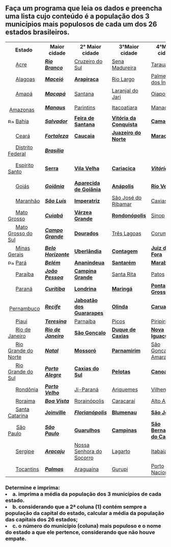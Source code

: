<h2>Faça um programa que leia os dados e preencha uma lista cujo conteúdo é a população dos 3 municípios
mais populosos de cada um dos 26 estados brasileiros.</h2>
    <table class="wikitable">
        <tbody>
            <tr>
                <th>Estado
                </th>
                <th>Maior cidade
                </th>
                <th>2° Maior cidade
                </th>
                <th>3°Maior cidade
                </th>
                <th>4°Maior cidade
                </th>
                <th>5°Maior cidade
                </th>
            </tr>
            <tr>
                <td><img alt=""
                        src="//upload.wikimedia.org/wikipedia/commons/thumb/4/4c/Bandeira_do_Acre.svg/20px-Bandeira_do_Acre.svg.png"
                        decoding="async" width="20" height="14" class="thumbborder"
                        srcset="//upload.wikimedia.org/wikipedia/commons/thumb/4/4c/Bandeira_do_Acre.svg/30px-Bandeira_do_Acre.svg.png 1.5x, //upload.wikimedia.org/wikipedia/commons/thumb/4/4c/Bandeira_do_Acre.svg/40px-Bandeira_do_Acre.svg.png 2x"
                        data-file-width="500" data-file-height="350">&nbsp;<a href="/wiki/Acre" title="Acre">Acre</a>
                </td>
                <td><i><b><a href="/wiki/Rio_Branco" title="Rio Branco">Rio Branco</a></b></i>
                </td>
                <td><a href="/wiki/Cruzeiro_do_Sul_(Acre)" title="Cruzeiro do Sul (Acre)">Cruzeiro do Sul</a>
                </td>
                <td><a href="/wiki/Sena_Madureira" title="Sena Madureira">Sena Madureira</a>
                </td>
                <td><a href="/wiki/Tarauac%C3%A1" title="Tarauacá">Tarauacá</a>
                </td>
                <td><a href="/wiki/Feij%C3%B3_(Acre)" title="Feijó (Acre)">Feijó</a>
                </td>
            </tr>
            <tr>
                <td><img alt=""
                        src="//upload.wikimedia.org/wikipedia/commons/thumb/8/88/Bandeira_de_Alagoas.svg/20px-Bandeira_de_Alagoas.svg.png"
                        decoding="async" width="20" height="13" class="thumbborder"
                        srcset="//upload.wikimedia.org/wikipedia/commons/thumb/8/88/Bandeira_de_Alagoas.svg/30px-Bandeira_de_Alagoas.svg.png 1.5x, //upload.wikimedia.org/wikipedia/commons/thumb/8/88/Bandeira_de_Alagoas.svg/40px-Bandeira_de_Alagoas.svg.png 2x"
                        data-file-width="600" data-file-height="400">&nbsp;<a href="/wiki/Alagoas"
                        title="Alagoas">Alagoas</a>
                </td>
                <td><i><b><a href="/wiki/Macei%C3%B3" title="Maceió">Maceió</a></b></i>
                </td>
                <td><b><a href="/wiki/Arapiraca" title="Arapiraca">Arapiraca</a></b>
                </td>
                <td><a href="/wiki/Rio_Largo" title="Rio Largo">Rio Largo</a>
                </td>
                <td><a href="/wiki/Palmeira_dos_%C3%8Dndios" title="Palmeira dos Índios">Palmeira dos Índios</a>
                </td>
                <td><a href="/wiki/Uni%C3%A3o_dos_Palmares" title="União dos Palmares">União dos Palmares</a>
                </td>
            </tr>
            <tr>
                <td><img alt=""
                        src="//upload.wikimedia.org/wikipedia/commons/thumb/0/0c/Bandeira_do_Amap%C3%A1.svg/20px-Bandeira_do_Amap%C3%A1.svg.png"
                        decoding="async" width="20" height="14" class="thumbborder"
                        srcset="//upload.wikimedia.org/wikipedia/commons/thumb/0/0c/Bandeira_do_Amap%C3%A1.svg/30px-Bandeira_do_Amap%C3%A1.svg.png 1.5x, //upload.wikimedia.org/wikipedia/commons/thumb/0/0c/Bandeira_do_Amap%C3%A1.svg/40px-Bandeira_do_Amap%C3%A1.svg.png 2x"
                        data-file-width="1000" data-file-height="700">&nbsp;<a href="/wiki/Amap%C3%A1"
                        title="Amapá">Amapá</a>
                </td>
                <td><i><b><a href="/wiki/Macap%C3%A1" title="Macapá">Macapá</a></b></i>
                </td>
                <td><a href="/wiki/Santana_(Amap%C3%A1)" title="Santana (Amapá)">Santana</a>
                </td>
                <td><a href="/wiki/Laranjal_do_Jari" title="Laranjal do Jari">Laranjal do Jari</a>
                </td>
                <td><a href="/wiki/Oiapoque" title="Oiapoque">Oiapoque</a>
                </td>
                <td><a href="/wiki/Mazag%C3%A3o_(Amap%C3%A1)" title="Mazagão (Amapá)">Mazagão</a>
                </td>
            </tr>
            <tr>
                <td><img alt=""
                        src="//upload.wikimedia.org/wikipedia/commons/thumb/6/6b/Bandeira_do_Amazonas.svg/20px-Bandeira_do_Amazonas.svg.png"
                        decoding="async" width="20" height="14" class="thumbborder"
                        srcset="//upload.wikimedia.org/wikipedia/commons/thumb/6/6b/Bandeira_do_Amazonas.svg/30px-Bandeira_do_Amazonas.svg.png 1.5x, //upload.wikimedia.org/wikipedia/commons/thumb/6/6b/Bandeira_do_Amazonas.svg/40px-Bandeira_do_Amazonas.svg.png 2x"
                        data-file-width="700" data-file-height="500">&nbsp;<a href="/wiki/Amazonas"
                        title="Amazonas">Amazonas</a>
                </td>
                <td><i><b><a href="/wiki/Manaus" title="Manaus">Manaus</a></b></i>
                </td>
                <td><a href="/wiki/Parintins" title="Parintins">Parintins</a>
                </td>
                <td><a href="/wiki/Itacoatiara" title="Itacoatiara">Itacoatiara</a>
                </td>
                <td><a href="/wiki/Manacapuru" title="Manacapuru">Manacapuru</a>
                </td>
                <td><a href="/wiki/Coari" title="Coari">Coari</a>
                </td>
            </tr>
            <tr>
                <td><a href="/wiki/Bahia" title="Bahia"><img alt="Bahia"
                            src="//upload.wikimedia.org/wikipedia/commons/thumb/2/28/Bandeira_da_Bahia.svg/20px-Bandeira_da_Bahia.svg.png"
                            decoding="async" width="20" height="13" class="thumbborder"
                            srcset="//upload.wikimedia.org/wikipedia/commons/thumb/2/28/Bandeira_da_Bahia.svg/30px-Bandeira_da_Bahia.svg.png 1.5x, //upload.wikimedia.org/wikipedia/commons/thumb/2/28/Bandeira_da_Bahia.svg/40px-Bandeira_da_Bahia.svg.png 2x"
                            data-file-width="1500" data-file-height="1000"></a>&nbsp;<a href="/wiki/Bahia"
                        title="Bahia">Bahia</a>
                </td>
                <td><i><b><a href="/wiki/Salvador_(Bahia)" class="mw-redirect"
                                title="Salvador (Bahia)">Salvador</a></b></i>
                </td>
                <td><b><a href="/wiki/Feira_de_Santana" title="Feira de Santana">Feira de Santana</a></b>
                </td>
                <td><b><a href="/wiki/Vit%C3%B3ria_da_Conquista" title="Vitória da Conquista">Vitória da
                            Conquista</a></b>
                </td>
                <td><b><a href="/wiki/Cama%C3%A7ari" title="Camaçari">Camaçari</a></b>
                </td>
                <td><b><a href="/wiki/Itabuna" title="Itabuna">Itabuna</a></b>
                </td>
            </tr>
            <tr>
                <td><img alt=""
                        src="//upload.wikimedia.org/wikipedia/commons/thumb/2/2e/Bandeira_do_Cear%C3%A1.svg/20px-Bandeira_do_Cear%C3%A1.svg.png"
                        decoding="async" width="20" height="14" class="thumbborder"
                        srcset="//upload.wikimedia.org/wikipedia/commons/thumb/2/2e/Bandeira_do_Cear%C3%A1.svg/30px-Bandeira_do_Cear%C3%A1.svg.png 1.5x, //upload.wikimedia.org/wikipedia/commons/thumb/2/2e/Bandeira_do_Cear%C3%A1.svg/40px-Bandeira_do_Cear%C3%A1.svg.png 2x"
                        data-file-width="720" data-file-height="504">&nbsp;<a href="/wiki/Cear%C3%A1"
                        title="Ceará">Ceará</a>
                </td>
                <td><i><b><a href="/wiki/Fortaleza" title="Fortaleza">Fortaleza</a></b></i>
                </td>
                <td><b><a href="/wiki/Caucaia" title="Caucaia">Caucaia</a></b>
                </td>
                <td><b><a href="/wiki/Juazeiro_do_Norte" title="Juazeiro do Norte">Juazeiro do Norte</a></b>
                </td>
                <td><b><a href="/wiki/Maracana%C3%BA" title="Maracanaú">Maracanaú</a></b>
                </td>
                <td><a href="/wiki/Sobral_(Cear%C3%A1)" title="Sobral (Ceará)"><b>Sobral</b></a>
                </td>
            </tr>
            <tr>
                <td><img alt=""
                        src="//upload.wikimedia.org/wikipedia/commons/thumb/3/3c/Bandeira_do_Distrito_Federal_%28Brasil%29.svg/20px-Bandeira_do_Distrito_Federal_%28Brasil%29.svg.png"
                        decoding="async" width="20" height="14" class="thumbborder"
                        srcset="//upload.wikimedia.org/wikipedia/commons/thumb/3/3c/Bandeira_do_Distrito_Federal_%28Brasil%29.svg/30px-Bandeira_do_Distrito_Federal_%28Brasil%29.svg.png 1.5x, //upload.wikimedia.org/wikipedia/commons/thumb/3/3c/Bandeira_do_Distrito_Federal_%28Brasil%29.svg/40px-Bandeira_do_Distrito_Federal_%28Brasil%29.svg.png 2x"
                        data-file-width="1500" data-file-height="1050">&nbsp;<a href="/wiki/Distrito_Federal_(Brasil)"
                        title="Distrito Federal (Brasil)">Distrito Federal</a>
                </td>
                <td><i><b><a href="/wiki/Bras%C3%ADlia" title="Brasília">Brasília</a></b></i>
                </td>
                <td>
                </td>
                <td>
                </td>
                <td>
                </td>
                <td>
                </td>
            </tr>
            <tr>
                <td><img alt=""
                        src="//upload.wikimedia.org/wikipedia/commons/thumb/4/43/Bandeira_do_Esp%C3%ADrito_Santo.svg/20px-Bandeira_do_Esp%C3%ADrito_Santo.svg.png"
                        decoding="async" width="20" height="14" class="thumbborder"
                        srcset="//upload.wikimedia.org/wikipedia/commons/thumb/4/43/Bandeira_do_Esp%C3%ADrito_Santo.svg/30px-Bandeira_do_Esp%C3%ADrito_Santo.svg.png 1.5x, //upload.wikimedia.org/wikipedia/commons/thumb/4/43/Bandeira_do_Esp%C3%ADrito_Santo.svg/40px-Bandeira_do_Esp%C3%ADrito_Santo.svg.png 2x"
                        data-file-width="2000" data-file-height="1400">&nbsp;<a
                        href="/wiki/Esp%C3%ADrito_Santo_(estado)" title="Espírito Santo (estado)">Espírito Santo</a>
                </td>
                <td><b><a href="/wiki/Serra" title="Serra">Serra</a></b>
                </td>
                <td><b><a href="/wiki/Vila_Velha" title="Vila Velha">Vila Velha</a></b>
                </td>
                <td><b><a href="/wiki/Cariacica" title="Cariacica">Cariacica</a></b>
                </td>
                <td><i><b><a href="/wiki/Vit%C3%B3ria_(Esp%C3%ADrito_Santo)"
                                title="Vitória (Espírito Santo)">Vitória</a></b></i>
                </td>
                <td><b><a href="/wiki/Cachoeiro_de_Itapemirim" title="Cachoeiro de Itapemirim">Cachoeira de
                            Itapemirim</a></b>
                </td>
            </tr>
            <tr>
                <td><img alt=""
                        src="//upload.wikimedia.org/wikipedia/commons/thumb/b/be/Flag_of_Goi%C3%A1s.svg/20px-Flag_of_Goi%C3%A1s.svg.png"
                        decoding="async" width="20" height="14" class="thumbborder"
                        srcset="//upload.wikimedia.org/wikipedia/commons/thumb/b/be/Flag_of_Goi%C3%A1s.svg/30px-Flag_of_Goi%C3%A1s.svg.png 1.5x, //upload.wikimedia.org/wikipedia/commons/thumb/b/be/Flag_of_Goi%C3%A1s.svg/40px-Flag_of_Goi%C3%A1s.svg.png 2x"
                        data-file-width="560" data-file-height="392">&nbsp;<a href="/wiki/Goi%C3%A1s"
                        title="Goiás">Goiás</a>
                </td>
                <td><i><b><a href="/wiki/Goi%C3%A2nia" title="Goiânia">Goiânia</a></b></i>
                </td>
                <td><b><a href="/wiki/Aparecida_de_Goi%C3%A2nia" title="Aparecida de Goiânia">Aparecida de
                            Goiânia</a></b>
                </td>
                <td><b><a href="/wiki/An%C3%A1polis" title="Anápolis">Anápolis</a></b>
                </td>
                <td><b><a href="/wiki/Rio_Verde" title="Rio Verde">Rio Verde</a></b>
                </td>
                <td><a href="/wiki/Luzi%C3%A2nia" title="Luziânia">Luziânia</a>
                </td>
            </tr>
            <tr>
                <td><img alt=""
                        src="//upload.wikimedia.org/wikipedia/commons/thumb/4/45/Bandeira_do_Maranh%C3%A3o.svg/20px-Bandeira_do_Maranh%C3%A3o.svg.png"
                        decoding="async" width="20" height="13" class="thumbborder"
                        srcset="//upload.wikimedia.org/wikipedia/commons/thumb/4/45/Bandeira_do_Maranh%C3%A3o.svg/30px-Bandeira_do_Maranh%C3%A3o.svg.png 1.5x, //upload.wikimedia.org/wikipedia/commons/thumb/4/45/Bandeira_do_Maranh%C3%A3o.svg/40px-Bandeira_do_Maranh%C3%A3o.svg.png 2x"
                        data-file-width="1350" data-file-height="900">&nbsp;<a href="/wiki/Maranh%C3%A3o"
                        title="Maranhão">Maranhão</a>
                </td>
                <td><a href="/wiki/S%C3%A3o_Lu%C3%ADs_(Maranh%C3%A3o)" title="São Luís (Maranhão)"><i><b>São
                                Luís</b></i></a>
                </td>
                <td><a href="/wiki/Imperatriz_(Maranh%C3%A3o)" title="Imperatriz (Maranhão)"><b>Imperatriz</b></a>
                </td>
                <td><a href="/wiki/S%C3%A3o_Jos%C3%A9_do_Ribamar_(Maranh%C3%A3o)" class="mw-redirect"
                        title="São José do Ribamar (Maranhão)">São José do Ribamar</a>
                </td>
                <td><a href="/wiki/Caxias_(Maranh%C3%A3o)" title="Caxias (Maranhão)">Caxias</a>
                </td>
                <td><a href="/wiki/Timon" title="Timon">Timon</a>
                </td>
            </tr>
            <tr>
                <td><img alt=""
                        src="//upload.wikimedia.org/wikipedia/commons/thumb/0/0b/Bandeira_de_Mato_Grosso.svg/20px-Bandeira_de_Mato_Grosso.svg.png"
                        decoding="async" width="20" height="14" class="thumbborder"
                        srcset="//upload.wikimedia.org/wikipedia/commons/thumb/0/0b/Bandeira_de_Mato_Grosso.svg/30px-Bandeira_de_Mato_Grosso.svg.png 1.5x, //upload.wikimedia.org/wikipedia/commons/thumb/0/0b/Bandeira_de_Mato_Grosso.svg/40px-Bandeira_de_Mato_Grosso.svg.png 2x"
                        data-file-width="2000" data-file-height="1400">&nbsp;<a href="/wiki/Mato_Grosso"
                        title="Mato Grosso">Mato Grosso</a>
                </td>
                <td><i><b><a href="/wiki/Cuiab%C3%A1" title="Cuiabá">Cuiabá</a></b></i>
                </td>
                <td><a href="/wiki/V%C3%A1rzea_Grande_(Mato_Grosso)" title="Várzea Grande (Mato Grosso)"><b>Várzea
                            Grande</b></a>
                </td>
                <td><b><a href="/wiki/Rondon%C3%B3polis" title="Rondonópolis">Rondonópolis</a></b>
                </td>
                <td><a href="/wiki/Sinop" title="Sinop">Sinop</a>
                </td>
                <td><a href="/wiki/Tangar%C3%A1_da_Serra" title="Tangará da Serra">Tangará da Serra</a>
                </td>
            </tr>
            <tr>
                <td><img alt=""
                        src="//upload.wikimedia.org/wikipedia/commons/thumb/6/64/Bandeira_de_Mato_Grosso_do_Sul.svg/20px-Bandeira_de_Mato_Grosso_do_Sul.svg.png"
                        decoding="async" width="20" height="14" class="thumbborder"
                        srcset="//upload.wikimedia.org/wikipedia/commons/thumb/6/64/Bandeira_de_Mato_Grosso_do_Sul.svg/30px-Bandeira_de_Mato_Grosso_do_Sul.svg.png 1.5x, //upload.wikimedia.org/wikipedia/commons/thumb/6/64/Bandeira_de_Mato_Grosso_do_Sul.svg/40px-Bandeira_de_Mato_Grosso_do_Sul.svg.png 2x"
                        data-file-width="1000" data-file-height="700">&nbsp;<a href="/wiki/Mato_Grosso_do_Sul"
                        title="Mato Grosso do Sul">Mato Grosso do Sul</a>
                </td>
                <td><i><b><a href="/wiki/Campo_Grande_(Mato_Grosso_do_Sul)"
                                title="Campo Grande (Mato Grosso do Sul)">Campo Grande</a></b></i>
                </td>
                <td><b><a href="/wiki/Dourados" title="Dourados">Dourados</a></b>
                </td>
                <td><a href="/wiki/Tr%C3%AAs_Lagoas" title="Três Lagoas">Três Lagoas</a>
                </td>
                <td><a href="/wiki/Corumb%C3%A1" title="Corumbá">Corumbá</a>
                </td>
                <td><a href="/wiki/Ponta_Por%C3%A3" title="Ponta Porã">Ponta Porã</a>
                </td>
            </tr>
            <tr>
                <td><img alt=""
                        src="//upload.wikimedia.org/wikipedia/commons/thumb/f/f4/Bandeira_de_Minas_Gerais.svg/20px-Bandeira_de_Minas_Gerais.svg.png"
                        decoding="async" width="20" height="14" class="thumbborder"
                        srcset="//upload.wikimedia.org/wikipedia/commons/thumb/f/f4/Bandeira_de_Minas_Gerais.svg/30px-Bandeira_de_Minas_Gerais.svg.png 1.5x, //upload.wikimedia.org/wikipedia/commons/thumb/f/f4/Bandeira_de_Minas_Gerais.svg/40px-Bandeira_de_Minas_Gerais.svg.png 2x"
                        data-file-width="600" data-file-height="420">&nbsp;<a href="/wiki/Minas_Gerais"
                        title="Minas Gerais">Minas Gerais</a>
                </td>
                <td><i><b><a href="/wiki/Belo_Horizonte" title="Belo Horizonte">Belo Horizonte</a></b></i>
                </td>
                <td><b><a href="/wiki/Uberl%C3%A2ndia" title="Uberlândia">Uberlândia</a></b>
                </td>
                <td><b><a href="/wiki/Contagem" title="Contagem">Contagem</a></b>
                </td>
                <td><b><a href="/wiki/Juiz_de_Fora" title="Juiz de Fora">Juiz de Fora</a></b>
                </td>
                <td><b><a href="/wiki/Betim" title="Betim">Betim</a></b>
                </td>
            </tr>
            <tr>
                <td><a href="/wiki/Par%C3%A1" title="Pará"><img alt="Pará"
                            src="//upload.wikimedia.org/wikipedia/commons/thumb/0/02/Bandeira_do_Par%C3%A1.svg/20px-Bandeira_do_Par%C3%A1.svg.png"
                            decoding="async" width="20" height="13" class="thumbborder"
                            srcset="//upload.wikimedia.org/wikipedia/commons/thumb/0/02/Bandeira_do_Par%C3%A1.svg/30px-Bandeira_do_Par%C3%A1.svg.png 1.5x, //upload.wikimedia.org/wikipedia/commons/thumb/0/02/Bandeira_do_Par%C3%A1.svg/40px-Bandeira_do_Par%C3%A1.svg.png 2x"
                            data-file-width="900" data-file-height="600"></a>&nbsp;<a href="/wiki/Par%C3%A1"
                        title="Pará">Pará</a>
                </td>
                <td><i><b><a href="/wiki/Bel%C3%A9m_(Par%C3%A1)" title="Belém (Pará)">Belém</a></b></i>
                </td>
                <td><b><a href="/wiki/Ananindeua" title="Ananindeua">Ananindeua</a></b>
                </td>
                <td><b><a href="/wiki/Santar%C3%A9m_(Par%C3%A1)" title="Santarém (Pará)">Santarém</a></b>
                </td>
                <td><b><a href="/wiki/Marab%C3%A1" title="Marabá">Marabá</a></b>
                </td>
                <td><b><a href="/wiki/Parauapebas" title="Parauapebas">Parauapebas</a></b>
                </td>
            </tr>
            <tr>
                <td><img alt=""
                        src="//upload.wikimedia.org/wikipedia/commons/thumb/b/bb/Bandeira_da_Para%C3%ADba.svg/20px-Bandeira_da_Para%C3%ADba.svg.png"
                        decoding="async" width="20" height="14" class="thumbborder"
                        srcset="//upload.wikimedia.org/wikipedia/commons/thumb/b/bb/Bandeira_da_Para%C3%ADba.svg/30px-Bandeira_da_Para%C3%ADba.svg.png 1.5x, //upload.wikimedia.org/wikipedia/commons/thumb/b/bb/Bandeira_da_Para%C3%ADba.svg/40px-Bandeira_da_Para%C3%ADba.svg.png 2x"
                        data-file-width="2000" data-file-height="1400">&nbsp;<a href="/wiki/Para%C3%ADba"
                        title="Paraíba">Paraíba</a>
                </td>
                <td><i><b><a href="/wiki/Jo%C3%A3o_Pessoa" title="João Pessoa">João Pessoa</a></b></i>
                </td>
                <td><b><a href="/wiki/Campina_Grande" title="Campina Grande">Campina Grande</a></b>
                </td>
                <td><a href="/wiki/Santa_Rita_(Para%C3%ADba)" title="Santa Rita (Paraíba)">Santa Rita</a>
                </td>
                <td><a href="/wiki/Patos" title="Patos">Patos</a>
                </td>
                <td><a href="/wiki/Bayeux_(Para%C3%ADba)" title="Bayeux (Paraíba)">Bayeux</a>
                </td>
            </tr>
            <tr>
                <td><img alt=""
                        src="//upload.wikimedia.org/wikipedia/commons/thumb/9/93/Bandeira_do_Paran%C3%A1.svg/20px-Bandeira_do_Paran%C3%A1.svg.png"
                        decoding="async" width="20" height="14" class="thumbborder"
                        srcset="//upload.wikimedia.org/wikipedia/commons/thumb/9/93/Bandeira_do_Paran%C3%A1.svg/30px-Bandeira_do_Paran%C3%A1.svg.png 1.5x, //upload.wikimedia.org/wikipedia/commons/thumb/9/93/Bandeira_do_Paran%C3%A1.svg/40px-Bandeira_do_Paran%C3%A1.svg.png 2x"
                        data-file-width="621" data-file-height="434">&nbsp;<a href="/wiki/Paran%C3%A1"
                        title="Paraná">Paraná</a>
                </td>
                <td><i><b><a href="/wiki/Curitiba" title="Curitiba">Curitiba</a></b></i>
                </td>
                <td><b><a href="/wiki/Londrina" title="Londrina">Londrina</a></b>
                </td>
                <td><b><a href="/wiki/Maring%C3%A1" title="Maringá">Maringá</a></b>
                </td>
                <td><b><a href="/wiki/Ponta_Grossa" title="Ponta Grossa">Ponta Grossa</a></b>
                </td>
                <td><b><a href="/wiki/Cascavel" title="Cascavel">Cascavel</a></b>
                </td>
            </tr>
            <tr>
                <td><img alt=""
                        src="//upload.wikimedia.org/wikipedia/commons/thumb/5/59/Bandeira_de_Pernambuco.svg/20px-Bandeira_de_Pernambuco.svg.png"
                        decoding="async" width="20" height="13" class="thumbborder"
                        srcset="//upload.wikimedia.org/wikipedia/commons/thumb/5/59/Bandeira_de_Pernambuco.svg/30px-Bandeira_de_Pernambuco.svg.png 1.5x, //upload.wikimedia.org/wikipedia/commons/thumb/5/59/Bandeira_de_Pernambuco.svg/40px-Bandeira_de_Pernambuco.svg.png 2x"
                        data-file-width="540" data-file-height="360">&nbsp;<a href="/wiki/Pernambuco"
                        title="Pernambuco">Pernambuco</a>
                </td>
                <td><i><b><a href="/wiki/Recife" title="Recife">Recife</a></b></i>
                </td>
                <td><b><a href="/wiki/Jaboat%C3%A3o_dos_Guararapes" title="Jaboatão dos Guararapes">Jaboatão dos
                            Guararapes</a></b>
                </td>
                <td><b><a href="/wiki/Olinda" title="Olinda">Olinda</a></b>
                </td>
                <td><b><a href="/wiki/Caruaru" title="Caruaru">Caruaru</a></b>
                </td>
                <td><b><a href="/wiki/Petrolina" title="Petrolina">Petrolina</a></b>
                </td>
            </tr>
            <tr>
                <td><img alt=""
                        src="//upload.wikimedia.org/wikipedia/commons/thumb/3/33/Bandeira_do_Piau%C3%AD.svg/20px-Bandeira_do_Piau%C3%AD.svg.png"
                        decoding="async" width="20" height="13" class="thumbborder"
                        srcset="//upload.wikimedia.org/wikipedia/commons/thumb/3/33/Bandeira_do_Piau%C3%AD.svg/30px-Bandeira_do_Piau%C3%AD.svg.png 1.5x, //upload.wikimedia.org/wikipedia/commons/thumb/3/33/Bandeira_do_Piau%C3%AD.svg/40px-Bandeira_do_Piau%C3%AD.svg.png 2x"
                        data-file-width="1950" data-file-height="1300">&nbsp;<a href="/wiki/Piau%C3%AD"
                        title="Piauí">Piauí</a>
                </td>
                <td><i><b><a href="/wiki/Teresina" title="Teresina">Teresina</a></b></i>
                </td>
                <td><a href="/wiki/Parna%C3%ADba" title="Parnaíba">Parnaíba</a>
                </td>
                <td><a href="/wiki/Picos" title="Picos">Picos</a>
                </td>
                <td><a href="/wiki/Piripiri_(Piau%C3%AD)" title="Piripiri (Piauí)">Piripiri</a>
                </td>
                <td><a href="/wiki/Florian%C3%B3polis" title="Florianópolis">Floriano</a>
                </td>
            </tr>
            <tr>
                <td><img alt=""
                        src="//upload.wikimedia.org/wikipedia/commons/thumb/7/73/Bandeira_do_estado_do_Rio_de_Janeiro.svg/20px-Bandeira_do_estado_do_Rio_de_Janeiro.svg.png"
                        decoding="async" width="20" height="14" class="thumbborder"
                        srcset="//upload.wikimedia.org/wikipedia/commons/thumb/7/73/Bandeira_do_estado_do_Rio_de_Janeiro.svg/30px-Bandeira_do_estado_do_Rio_de_Janeiro.svg.png 1.5x, //upload.wikimedia.org/wikipedia/commons/thumb/7/73/Bandeira_do_estado_do_Rio_de_Janeiro.svg/40px-Bandeira_do_estado_do_Rio_de_Janeiro.svg.png 2x"
                        data-file-width="1000" data-file-height="700">&nbsp;<a href="/wiki/Rio_de_Janeiro_(estado)"
                        title="Rio de Janeiro (estado)">Rio de Janeiro</a>
                </td>
                <td><i><b><a href="/wiki/Rio_de_Janeiro" title="Rio de Janeiro">Rio de Janeiro</a></b></i>
                </td>
                <td><a href="/wiki/S%C3%A3o_Gon%C3%A7alo_(Rio_de_Janeiro)" title="São Gonçalo (Rio de Janeiro)"><b>São
                            Gonçalo</b></a>
                </td>
                <td><a href="/wiki/Duque_de_Caxias_(Rio_de_Janeiro)" title="Duque de Caxias (Rio de Janeiro)"><b>Duque
                            de Caxias</b></a>
                </td>
                <td><b><a href="/wiki/Nova_Igua%C3%A7u" title="Nova Iguaçu">Nova Iguaçu</a></b>
                </td>
                <td><b><a href="/wiki/Niter%C3%B3i" title="Niterói">Niterói</a></b>
                </td>
            </tr>
            <tr>
                <td><img alt=""
                        src="//upload.wikimedia.org/wikipedia/commons/thumb/3/30/Bandeira_do_Rio_Grande_do_Norte.svg/20px-Bandeira_do_Rio_Grande_do_Norte.svg.png"
                        decoding="async" width="20" height="13" class="thumbborder"
                        srcset="//upload.wikimedia.org/wikipedia/commons/thumb/3/30/Bandeira_do_Rio_Grande_do_Norte.svg/30px-Bandeira_do_Rio_Grande_do_Norte.svg.png 1.5x, //upload.wikimedia.org/wikipedia/commons/thumb/3/30/Bandeira_do_Rio_Grande_do_Norte.svg/40px-Bandeira_do_Rio_Grande_do_Norte.svg.png 2x"
                        data-file-width="900" data-file-height="600">&nbsp;<a href="/wiki/Rio_Grande_do_Norte"
                        title="Rio Grande do Norte">Rio Grande do Norte</a>
                </td>
                <td><i><b><a href="/wiki/Natal_(Rio_Grande_do_Norte)"
                                title="Natal (Rio Grande do Norte)">Natal</a></b></i>
                </td>
                <td><b><a href="/wiki/Mossor%C3%B3" title="Mossoró">Mossoró</a></b>
                </td>
                <td><b><a href="/wiki/Parnamirim_(Rio_Grande_do_Norte)"
                            title="Parnamirim (Rio Grande do Norte)">Parnamirim</a></b>
                </td>
                <td><a href="/wiki/S%C3%A3o_Gon%C3%A7alo_do_Amarante_(Rio_Grande_do_Norte)"
                        title="São Gonçalo do Amarante (Rio Grande do Norte)">São Gonçalo do Amarante</a>
                </td>
                <td><a href="/wiki/Maca%C3%ADba" title="Macaíba">Macaíba</a>
                </td>
            </tr>
            <tr>
                <td><img alt=""
                        src="//upload.wikimedia.org/wikipedia/commons/thumb/6/63/Bandeira_do_Rio_Grande_do_Sul.svg/20px-Bandeira_do_Rio_Grande_do_Sul.svg.png"
                        decoding="async" width="20" height="14" class="thumbborder"
                        srcset="//upload.wikimedia.org/wikipedia/commons/thumb/6/63/Bandeira_do_Rio_Grande_do_Sul.svg/30px-Bandeira_do_Rio_Grande_do_Sul.svg.png 1.5x, //upload.wikimedia.org/wikipedia/commons/thumb/6/63/Bandeira_do_Rio_Grande_do_Sul.svg/40px-Bandeira_do_Rio_Grande_do_Sul.svg.png 2x"
                        data-file-width="1000" data-file-height="700">&nbsp;<a href="/wiki/Rio_Grande_do_Sul"
                        title="Rio Grande do Sul">Rio Grande do Sul</a>
                </td>
                <td><i><b><a href="/wiki/Porto_Alegre" title="Porto Alegre">Porto Alegre</a></b></i>
                </td>
                <td><b><a href="/wiki/Caxias_do_Sul" title="Caxias do Sul">Caxias do Sul</a></b>
                </td>
                <td><b><a href="/wiki/Pelotas" title="Pelotas">Pelotas</a></b>
                </td>
                <td><b><a href="/wiki/Canoas" title="Canoas">Canoas</a></b>
                </td>
                <td><b><a href="/wiki/Santa_Maria_(Rio_Grande_do_Sul)" title="Santa Maria (Rio Grande do Sul)">Santa
                            Maria</a></b>
                </td>
            </tr>
            <tr>
                <td><img alt=""
                        src="//upload.wikimedia.org/wikipedia/commons/thumb/f/fa/Bandeira_de_Rond%C3%B4nia.svg/20px-Bandeira_de_Rond%C3%B4nia.svg.png"
                        decoding="async" width="20" height="14" class="thumbborder"
                        srcset="//upload.wikimedia.org/wikipedia/commons/thumb/f/fa/Bandeira_de_Rond%C3%B4nia.svg/30px-Bandeira_de_Rond%C3%B4nia.svg.png 1.5x, //upload.wikimedia.org/wikipedia/commons/thumb/f/fa/Bandeira_de_Rond%C3%B4nia.svg/40px-Bandeira_de_Rond%C3%B4nia.svg.png 2x"
                        data-file-width="2000" data-file-height="1400">&nbsp;<a href="/wiki/Rond%C3%B4nia"
                        title="Rondônia">Rondônia</a>
                </td>
                <td><i><b><a href="/wiki/Porto_Velho" title="Porto Velho">Porto Velho</a></b></i>
                </td>
                <td><a href="/wiki/Ji-Paran%C3%A1" title="Ji-Paraná">Ji-Paraná</a>
                </td>
                <td><a href="/wiki/Ariquemes" title="Ariquemes">Ariquemes</a>
                </td>
                <td><a href="/wiki/Vilhena" title="Vilhena">Vilhena</a>
                </td>
                <td><a href="/wiki/Cacoal" title="Cacoal">Cacoal</a>
                </td>
            </tr>
            <tr>
                <td><img alt=""
                        src="//upload.wikimedia.org/wikipedia/commons/thumb/9/98/Bandeira_de_Roraima.svg/20px-Bandeira_de_Roraima.svg.png"
                        decoding="async" width="20" height="14" class="thumbborder"
                        srcset="//upload.wikimedia.org/wikipedia/commons/thumb/9/98/Bandeira_de_Roraima.svg/30px-Bandeira_de_Roraima.svg.png 1.5x, //upload.wikimedia.org/wikipedia/commons/thumb/9/98/Bandeira_de_Roraima.svg/40px-Bandeira_de_Roraima.svg.png 2x"
                        data-file-width="2000" data-file-height="1400">&nbsp;<a href="/wiki/Roraima"
                        title="Roraima">Roraima</a>
                </td>
                <td><a href="/wiki/Boa_Vista_(Roraima)" title="Boa Vista (Roraima)"><i><b>Boa Vista</b></i></a>
                </td>
                <td><a href="/wiki/Rorain%C3%B3polis" title="Rorainópolis">Rorainópolis</a>
                </td>
                <td><a href="/wiki/Caracara%C3%AD" title="Caracaraí">Caracaraí</a>
                </td>
                <td><a href="/wiki/Alto_Alegre_(Roraima)" title="Alto Alegre (Roraima)">Alto Alegre</a>
                </td>
                <td><a href="/wiki/Mucaja%C3%AD" title="Mucajaí">Mucajaí</a>
                </td>
            </tr>
            <tr>
                <td><img alt=""
                        src="//upload.wikimedia.org/wikipedia/commons/thumb/1/1a/Bandeira_de_Santa_Catarina.svg/20px-Bandeira_de_Santa_Catarina.svg.png"
                        decoding="async" width="20" height="15" class="thumbborder"
                        srcset="//upload.wikimedia.org/wikipedia/commons/thumb/1/1a/Bandeira_de_Santa_Catarina.svg/30px-Bandeira_de_Santa_Catarina.svg.png 1.5x, //upload.wikimedia.org/wikipedia/commons/thumb/1/1a/Bandeira_de_Santa_Catarina.svg/40px-Bandeira_de_Santa_Catarina.svg.png 2x"
                        data-file-width="836" data-file-height="608">&nbsp;<a href="/wiki/Santa_Catarina"
                        title="Santa Catarina">Santa Catarina</a>
                </td>
                <td><b><a href="/wiki/Joinville" title="Joinville">Joinville</a></b>
                </td>
                <td><i><b><a href="/wiki/Florian%C3%B3polis" title="Florianópolis">Florianópolis</a></b></i>
                </td>
                <td><b><a href="/wiki/Blumenau" title="Blumenau">Blumenau</a></b>
                </td>
                <td><b><a href="/wiki/S%C3%A3o_Jos%C3%A9" title="São José">São José</a></b>
                </td>
                <td><b><a href="/wiki/Chapec%C3%B3" title="Chapecó">Chapecó</a></b>
                </td>
            </tr>
            <tr>
                <td><img alt=""
                        src="//upload.wikimedia.org/wikipedia/commons/thumb/2/2b/Bandeira_do_estado_de_S%C3%A3o_Paulo.svg/22px-Bandeira_do_estado_de_S%C3%A3o_Paulo.svg.png"
                        decoding="async" width="22" height="15" class="thumbborder"
                        srcset="//upload.wikimedia.org/wikipedia/commons/thumb/2/2b/Bandeira_do_estado_de_S%C3%A3o_Paulo.svg/33px-Bandeira_do_estado_de_S%C3%A3o_Paulo.svg.png 1.5x, //upload.wikimedia.org/wikipedia/commons/thumb/2/2b/Bandeira_do_estado_de_S%C3%A3o_Paulo.svg/44px-Bandeira_do_estado_de_S%C3%A3o_Paulo.svg.png 2x"
                        data-file-width="780" data-file-height="520">&nbsp;<a href="/wiki/S%C3%A3o_Paulo_(estado)"
                        title="São Paulo (estado)">São Paulo</a>
                </td>
                <td><i><b><a href="/wiki/S%C3%A3o_Paulo" title="São Paulo">São Paulo</a></b></i>
                </td>
                <td><b><a href="/wiki/Guarulhos" title="Guarulhos">Guarulhos</a></b>
                </td>
                <td><b><a href="/wiki/Campinas" title="Campinas">Campinas</a></b>
                </td>
                <td><b><a href="/wiki/S%C3%A3o_Bernardo_do_Campo" title="São Bernardo do Campo">São Bernardo do
                            Campo</a></b>
                </td>
                <td><a href="/wiki/Santo_Andr%C3%A9_(S%C3%A3o_Paulo)" title="Santo André (São Paulo)"><b>Santo
                            André</b></a>
                </td>
            </tr>
            <tr>
                <td><img alt=""
                        src="//upload.wikimedia.org/wikipedia/commons/thumb/b/be/Bandeira_de_Sergipe.svg/20px-Bandeira_de_Sergipe.svg.png"
                        decoding="async" width="20" height="14" class="thumbborder"
                        srcset="//upload.wikimedia.org/wikipedia/commons/thumb/b/be/Bandeira_de_Sergipe.svg/30px-Bandeira_de_Sergipe.svg.png 1.5x, //upload.wikimedia.org/wikipedia/commons/thumb/b/be/Bandeira_de_Sergipe.svg/40px-Bandeira_de_Sergipe.svg.png 2x"
                        data-file-width="1050" data-file-height="750">&nbsp;<a href="/wiki/Sergipe"
                        title="Sergipe">Sergipe</a>
                </td>
                <td><i><b><a href="/wiki/Aracaju" title="Aracaju">Aracaju</a></b></i>
                </td>
                <td><a href="/wiki/Nossa_Senhora_do_Socorro" title="Nossa Senhora do Socorro">Nossa Senhora do
                        Socorro</a>
                </td>
                <td><a href="/wiki/Lagarto_(Sergipe)" title="Lagarto (Sergipe)">Lagarto</a>
                </td>
                <td><a href="/wiki/Itabaiana_(Sergipe)" title="Itabaiana (Sergipe)">Itabaiana</a>
                </td>
                <td><a href="/wiki/S%C3%A3o_Crist%C3%B3v%C3%A3o_(Sergipe)" title="São Cristóvão (Sergipe)">São
                        Cristovão</a>
                </td>
            </tr>
            <tr>
                <td><img alt=""
                        src="//upload.wikimedia.org/wikipedia/commons/thumb/f/ff/Bandeira_do_Tocantins.svg/20px-Bandeira_do_Tocantins.svg.png"
                        decoding="async" width="20" height="14" class="thumbborder"
                        srcset="//upload.wikimedia.org/wikipedia/commons/thumb/f/ff/Bandeira_do_Tocantins.svg/30px-Bandeira_do_Tocantins.svg.png 1.5x, //upload.wikimedia.org/wikipedia/commons/thumb/f/ff/Bandeira_do_Tocantins.svg/40px-Bandeira_do_Tocantins.svg.png 2x"
                        data-file-width="2000" data-file-height="1400">&nbsp;<a href="/wiki/Tocantins"
                        title="Tocantins">Tocantins</a>
                </td>
                <td><i><b><a href="/wiki/Palmas" title="Palmas">Palmas</a></b></i>
                </td>
                <td><a href="/wiki/Aragua%C3%ADna" title="Araguaína">Araguaína</a>
                </td>
                <td><a href="/wiki/Gurupi" title="Gurupi">Gurupi</a>
                </td>
                <td><a href="/wiki/Porto_Nacional" title="Porto Nacional">Porto Nacional</a>
                </td>
                <td><a href="/wiki/Para%C3%ADso_do_Tocantins" title="Paraíso do Tocantins">Paraíso do Tocantins</a>
                </td>
            </tr>
        </tbody>
    </table>
<h3>Determine e imprima:
<li>a. imprima a média da população dos 3 municípios de cada estado.</li>
<li>b. considerando que a 2ª coluna (1) contém sempre a população da capital do estado, calcular a média da
população das capitais dos 26 estados;</li>
<li>c. o número do município (coluna) mais populoso e o nome do estado a que ele pertence, considerando que
não houve empate.</li>
</h3>
